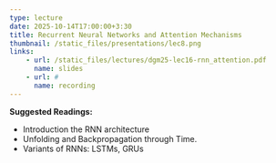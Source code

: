 ```yaml
---
type: lecture
date: 2025-10-14T17:00:00+3:30
title: Recurrent Neural Networks and Attention Mechanisms
thumbnail: /static_files/presentations/lec8.png
links: 
    - url: /static_files/lectures/dgm25-lec16-rnn_attention.pdf
      name: slides
    - url: #
      name: recording
---
```

**Suggested Readings:**
- Introduction the RNN architecture
- Unfolding and Backpropagation through Time.
- Variants of RNNs: LSTMs, GRUs